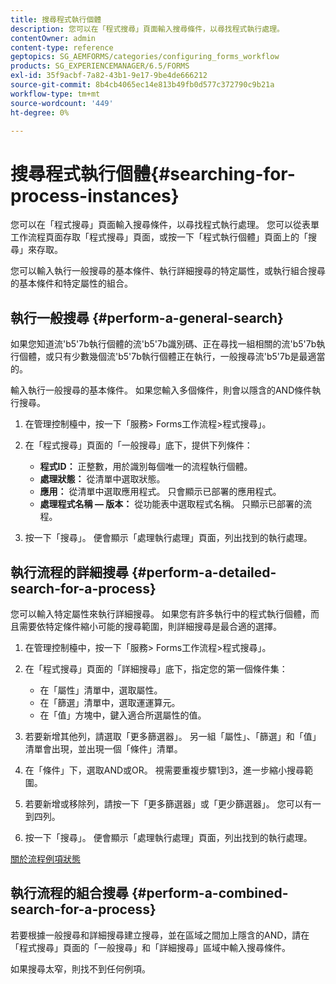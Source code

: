 ```yaml
---
title: 搜尋程式執行個體
description: 您可以在「程式搜尋」頁面輸入搜尋條件，以尋找程式執行處理。
contentOwner: admin
content-type: reference
geptopics: SG_AEMFORMS/categories/configuring_forms_workflow
products: SG_EXPERIENCEMANAGER/6.5/FORMS
exl-id: 35f9acbf-7a82-43b1-9e17-9be4de666212
source-git-commit: 8b4cb4065ec14e813b49fb0d577c372790c9b21a
workflow-type: tm+mt
source-wordcount: '449'
ht-degree: 0%

---
```


# 搜尋程式執行個體{#searching-for-process-instances}

您可以在「程式搜尋」頁面輸入搜尋條件，以尋找程式執行處理。 您可以從表單工作流程頁面存取「程式搜尋」頁面，或按一下「程式執行個體」頁面上的「搜尋」來存取。

您可以輸入執行一般搜尋的基本條件、執行詳細搜尋的特定屬性，或執行組合搜尋的基本條件和特定屬性的組合。

## 執行一般搜尋 {#perform-a-general-search}

如果您知道流&#39;b5&#39;7b執行個體的流&#39;b5&#39;7b識別碼、正在尋找一組相關的流&#39;b5&#39;7b執行個體，或只有少數幾個流&#39;b5&#39;7b執行個體正在執行，一般搜尋流&#39;b5&#39;7b是最適當的。

輸入執行一般搜尋的基本條件。 如果您輸入多個條件，則會以隱含的AND條件執行搜尋。

1. 在管理控制檯中，按一下「服務> Forms工作流程>程式搜尋」。
1. 在「程式搜尋」頁面的「一般搜尋」底下，提供下列條件：

   * **程式ID：** 正整數，用於識別每個唯一的流程執行個體。
   * **處理狀態：** 從清單中選取狀態。
   * **應用：** 從清單中選取應用程式。 只會顯示已部署的應用程式。
   * **處理程式名稱 — 版本：** 從功能表中選取程式名稱。 只顯示已部署的流程。

1. 按一下「搜尋」。 便會顯示「處理執行處理」頁面，列出找到的執行處理。

## 執行流程的詳細搜尋 {#perform-a-detailed-search-for-a-process}

您可以輸入特定屬性來執行詳細搜尋。 如果您有許多執行中的程式執行個體，而且需要依特定條件縮小可能的搜尋範圍，則詳細搜尋是最合適的選擇。

1. 在管理控制檯中，按一下「服務> Forms工作流程>程式搜尋」。
1. 在「程式搜尋」頁面的「詳細搜尋」底下，指定您的第一個條件集：

   * 在「屬性」清單中，選取屬性。
   * 在「篩選」清單中，選取運運算元。
   * 在「值」方塊中，鍵入適合所選屬性的值。

1. 若要新增其他列，請選取「更多篩選器」。 另一組「屬性」、「篩選」和「值」清單會出現，並出現一個「條件」清單。
1. 在「條件」下，選取AND或OR。 視需要重複步驟1到3，進一步縮小搜尋範圍。
1. 若要新增或移除列，請按一下「更多篩選器」或「更少篩選器」。 您可以有一到四列。
1. 按一下「搜尋」。 便會顯示「處理執行處理」頁面，列出找到的執行處理。

[關於流程例項狀態](/help/forms/using/admin-help/processes.md#about-process-instance-statuses)

## 執行流程的組合搜尋 {#perform-a-combined-search-for-a-process}

若要根據一般搜尋和詳細搜尋建立搜尋，並在區域之間加上隱含的AND，請在「程式搜尋」頁面的「一般搜尋」和「詳細搜尋」區域中輸入搜尋條件。

如果搜尋太窄，則找不到任何例項。

